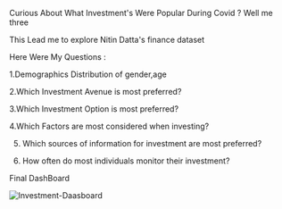 Curious About What Investment's Were Popular During Covid ? Well me three 

This Lead me to explore Nitin Datta's finance dataset

Here Were My Questions :

1.Demographics Distribution of gender,age

2.Which Investment Avenue is most preferred?

3.Which Investment Option is most preferred?

4.Which Factors are most considered when investing?

5. Which sources of information for investment are most preferred?

6. How often do most individuals monitor their investment?

Final DashBoard 

























   


![Investment-Daasboard](https://github.com/user-attachments/assets/5b7ee5bb-fd49-4b62-9e07-b649c1321be8)
